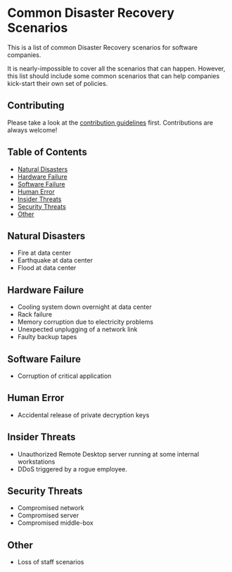 # Common Disaster Recovery Scenarios

This is a list of common Disaster Recovery scenarios for software companies.

It is nearly-impossible to cover all the scenarios that can happen. However, this list should include some common scenarios that can help companies kick-start their own set of policies.

## Contributing

Please take a look at the [contribution guidelines](CONTRIBUTING.md) first.
Contributions are always welcome!

## Table of Contents
- [Natural Disasters](#natural-disasters)
- [Hardware Failure](#hardware-failure)
- [Software Failure](#software-failure)
- [Human Error](#human-error)
- [Insider Threats](#insider-threats)
- [Security Threats](#security-threats)
- [Other](#other)

## Natural Disasters
- Fire at data center
- Earthquake at data center
- Flood at data center

## Hardware Failure
- Cooling system down overnight at data center
- Rack failure
- Memory corruption due to electricity problems
- Unexpected unplugging of a network link
- Faulty backup tapes

## Software Failure
- Corruption of critical application

## Human Error
- Accidental release of private decryption keys

## Insider Threats
- Unauthorized Remote Desktop server running at some internal workstations
- DDoS triggered by a rogue employee.

## Security Threats
- Compromised network
- Compromised server
- Compromised middle-box

## Other
- Loss of staff scenarios
